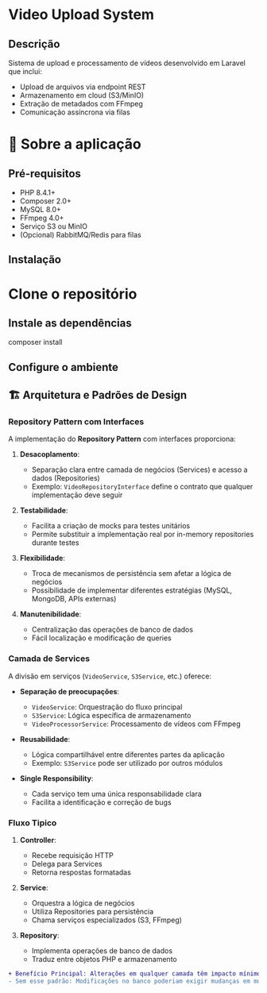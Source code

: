 # Video Upload System

## Descrição
Sistema de upload e processamento de vídeos desenvolvido em Laravel que inclui:
- Upload de arquivos via endpoint REST
- Armazenamento em cloud (S3/MinIO)
- Extração de metadados com FFmpeg
- Comunicação assíncrona via filas

# 🚀 Sobre a aplicação

## Pré-requisitos
- PHP 8.4.1+
- Composer 2.0+
- MySQL 8.0+
- FFmpeg 4.0+
- Serviço S3 ou MinIO
- (Opcional) RabbitMQ/Redis para filas

## Instalação
# Clone o repositório

## Instale as dependências
composer install

## Configure o ambiente


## 🏗️ Arquitetura e Padrões de Design

### Repository Pattern com Interfaces
A implementação do **Repository Pattern** com interfaces proporciona:

1. **Desacoplamento**:
   - Separação clara entre camada de negócios (Services) e acesso a dados (Repositories)
   - Exemplo: `VideoRepositoryInterface` define o contrato que qualquer implementação deve seguir

2. **Testabilidade**:
   - Facilita a criação de mocks para testes unitários
   - Permite substituir a implementação real por in-memory repositories durante testes

3. **Flexibilidade**:
   - Troca de mecanismos de persistência sem afetar a lógica de negócios
   - Possibilidade de implementar diferentes estratégias (MySQL, MongoDB, APIs externas)

4. **Manutenibilidade**:
   - Centralização das operações de banco de dados
   - Fácil localização e modificação de queries

### Camada de Services
A divisão em serviços (`VideoService`, `S3Service`, etc.) oferece:

- **Separação de preocupações**:
  - `VideoService`: Orquestração do fluxo principal
  - `S3Service`: Lógica específica de armazenamento
  - `VideoProcessorService`: Processamento de vídeos com FFmpeg

- **Reusabilidade**:
  - Lógica compartilhável entre diferentes partes da aplicação
  - Exemplo: `S3Service` pode ser utilizado por outros módulos

- **Single Responsibility**:
  - Cada serviço tem uma única responsabilidade clara
  - Facilita a identificação e correção de bugs

### Fluxo Tipico
1. **Controller**:
   - Recebe requisição HTTP
   - Delega para Services
   - Retorna respostas formatadas

2. **Service**:
   - Orquestra a lógica de negócios
   - Utiliza Repositories para persistência
   - Chama serviços especializados (S3, FFmpeg)

3. **Repository**:
   - Implementa operações de banco de dados
   - Traduz entre objetos PHP e armazenamento

```diff
+ Benefício Principal: Alterações em qualquer camada têm impacto mínimo nas outras
- Sem esse padrão: Modificações no banco poderiam exigir mudanças em múltiplos controllers

